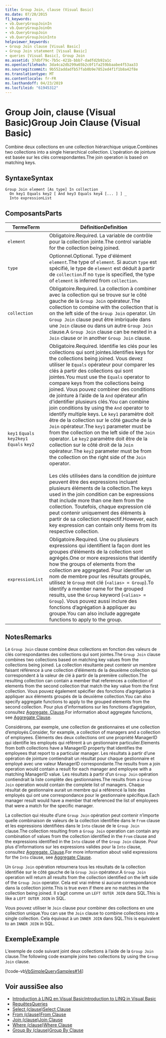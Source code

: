 ```yaml
---
title: Group Join, clause (Visual Basic)
ms.date: 07/20/2015
f1_keywords:
- vb.QueryGroupJoinIn
- vb.QueryGroupJoinOn
- vb.QueryGroupJoin
- vb.QueryGroupJoinInto
helpviewer_keywords:
- Group Join clause [Visual Basic]
- Group Join statement [Visual Basic]
- queries [Visual Basic], Group Join
ms.assetid: 37dbf79c-7b5c-421b-bbb7-dadfd2b92a1c
ms.openlocfilehash: 3da4ca2db299a65b2c0f1fa259bbaabe4f53aa33
ms.sourcegitcommit: 9b552addadfb57fab0b9e7852ed4f1f1b8a42f8e
ms.translationtype: MT
ms.contentlocale: fr-FR
ms.lasthandoff: 04/23/2019
ms.locfileid: "61945312"
---
```

# <a name="group-join-clause-visual-basic"></a><span data-ttu-id="7c572-102">Group Join, clause (Visual Basic)</span><span class="sxs-lookup"><span data-stu-id="7c572-102">Group Join Clause (Visual Basic)</span></span>
<span data-ttu-id="7c572-103">Combine deux collections en une collection hiérarchique unique.</span><span class="sxs-lookup"><span data-stu-id="7c572-103">Combines two collections into a single hierarchical collection.</span></span> <span data-ttu-id="7c572-104">L’opération de jointure est basée sur les clés correspondantes.</span><span class="sxs-lookup"><span data-stu-id="7c572-104">The join operation is based on matching keys.</span></span>  
  
## <a name="syntax"></a><span data-ttu-id="7c572-105">Syntaxe</span><span class="sxs-lookup"><span data-stu-id="7c572-105">Syntax</span></span>  
  
```  
Group Join element [As type] In collection _  
  On key1 Equals key2 [ And key3 Equals key4 [... ] ] _  
  Into expressionList  
```  
  
## <a name="parts"></a><span data-ttu-id="7c572-106">Composants</span><span class="sxs-lookup"><span data-stu-id="7c572-106">Parts</span></span>  
  
|<span data-ttu-id="7c572-107">Terme</span><span class="sxs-lookup"><span data-stu-id="7c572-107">Term</span></span>|<span data-ttu-id="7c572-108">Définition</span><span class="sxs-lookup"><span data-stu-id="7c572-108">Definition</span></span>|  
|---|---|  
|`element`|<span data-ttu-id="7c572-109">Obligatoire.</span><span class="sxs-lookup"><span data-stu-id="7c572-109">Required.</span></span> <span data-ttu-id="7c572-110">La variable de contrôle pour la collection jointe.</span><span class="sxs-lookup"><span data-stu-id="7c572-110">The control variable for the collection being joined.</span></span>|  
|`type`|<span data-ttu-id="7c572-111">Optionnel.</span><span class="sxs-lookup"><span data-stu-id="7c572-111">Optional.</span></span> <span data-ttu-id="7c572-112">Type d'élément `element`.</span><span class="sxs-lookup"><span data-stu-id="7c572-112">The type of `element`.</span></span> <span data-ttu-id="7c572-113">Si aucun `type` est spécifié, le type de `element` est déduit à partir de `collection`.</span><span class="sxs-lookup"><span data-stu-id="7c572-113">If no `type` is specified, the type of `element` is inferred from `collection`.</span></span>|  
|`collection`|<span data-ttu-id="7c572-114">Obligatoire.</span><span class="sxs-lookup"><span data-stu-id="7c572-114">Required.</span></span> <span data-ttu-id="7c572-115">La collection à combiner avec la collection qui se trouve sur le côté gauche de la `Group Join` opérateur.</span><span class="sxs-lookup"><span data-stu-id="7c572-115">The collection to combine with the collection that is on the left side of the `Group Join` operator.</span></span> <span data-ttu-id="7c572-116">Un `Group Join` clause peut être imbriquée dans une `Join` clause ou dans un autre `Group Join` clause.</span><span class="sxs-lookup"><span data-stu-id="7c572-116">A `Group Join` clause can be nested in a `Join` clause or in another `Group Join` clause.</span></span>|  
|<span data-ttu-id="7c572-117">`key1` `Equals` `key2`</span><span class="sxs-lookup"><span data-stu-id="7c572-117">`key1` `Equals` `key2`</span></span>|<span data-ttu-id="7c572-118">Obligatoire.</span><span class="sxs-lookup"><span data-stu-id="7c572-118">Required.</span></span> <span data-ttu-id="7c572-119">Identifie les clés pour les collections qui sont jointes.</span><span class="sxs-lookup"><span data-stu-id="7c572-119">Identifies keys for the collections being joined.</span></span> <span data-ttu-id="7c572-120">Vous devez utiliser le `Equals` opérateur pour comparer les clés à partir des collections qui sont jointes.</span><span class="sxs-lookup"><span data-stu-id="7c572-120">You must use the `Equals` operator to compare keys from the collections being joined.</span></span> <span data-ttu-id="7c572-121">Vous pouvez combiner des conditions de jointure à l’aide de la `And` opérateur afin d’identifier plusieurs clés.</span><span class="sxs-lookup"><span data-stu-id="7c572-121">You can combine join conditions by using the `And` operator to identify multiple keys.</span></span> <span data-ttu-id="7c572-122">Le `key1` paramètre doit être de la collection sur le côté gauche de la `Join` opérateur.</span><span class="sxs-lookup"><span data-stu-id="7c572-122">The `key1` parameter must be from the collection on the left side of the `Join` operator.</span></span> <span data-ttu-id="7c572-123">Le `key2` paramètre doit être de la collection sur le côté droit de la `Join` opérateur.</span><span class="sxs-lookup"><span data-stu-id="7c572-123">The `key2` parameter must be from the collection on the right side of the `Join` operator.</span></span><br /><br /> <span data-ttu-id="7c572-124">Les clés utilisées dans la condition de jointure peuvent être des expressions incluant plusieurs éléments de la collection.</span><span class="sxs-lookup"><span data-stu-id="7c572-124">The keys used in the join condition can be expressions that include more than one item from the collection.</span></span> <span data-ttu-id="7c572-125">Toutefois, chaque expression clé peut contenir uniquement des éléments à partir de sa collection respectif.</span><span class="sxs-lookup"><span data-stu-id="7c572-125">However, each key expression can contain only items from its respective collection.</span></span>|  
|`expressionList`|<span data-ttu-id="7c572-126">Obligatoire.</span><span class="sxs-lookup"><span data-stu-id="7c572-126">Required.</span></span> <span data-ttu-id="7c572-127">Une ou plusieurs expressions qui identifient la façon dont les groupes d’éléments de la collection sont agrégés.</span><span class="sxs-lookup"><span data-stu-id="7c572-127">One or more expressions that identify how the groups of elements from the collection are aggregated.</span></span> <span data-ttu-id="7c572-128">Pour identifier un nom de membre pour les résultats groupés, utilisez le `Group` mot clé (`<alias> = Group`).</span><span class="sxs-lookup"><span data-stu-id="7c572-128">To identify a member name for the grouped results, use the `Group` keyword (`<alias> = Group`).</span></span> <span data-ttu-id="7c572-129">Vous pouvez aussi inclure des fonctions d’agrégation à appliquer au groupe.</span><span class="sxs-lookup"><span data-stu-id="7c572-129">You can also include aggregate functions to apply to the group.</span></span>|  
  
## <a name="remarks"></a><span data-ttu-id="7c572-130">Notes</span><span class="sxs-lookup"><span data-stu-id="7c572-130">Remarks</span></span>  
 <span data-ttu-id="7c572-131">Le `Group Join` clause combine deux collections en fonction des valeurs de clés correspondantes des collections qui sont jointes.</span><span class="sxs-lookup"><span data-stu-id="7c572-131">The `Group Join` clause combines two collections based on matching key values from the collections being joined.</span></span> <span data-ttu-id="7c572-132">La collection résultante peut contenir un membre faisant référence à une collection d’éléments de la deuxième collection qui correspondent à la valeur de clé à partir de la première collection.</span><span class="sxs-lookup"><span data-stu-id="7c572-132">The resulting collection can contain a member that references a collection of elements from the second collection that match the key value from the first collection.</span></span> <span data-ttu-id="7c572-133">Vous pouvez également spécifier des fonctions d’agrégation à appliquer aux éléments groupés de la deuxième collection.</span><span class="sxs-lookup"><span data-stu-id="7c572-133">You can also specify aggregate functions to apply to the grouped elements from the second collection.</span></span> <span data-ttu-id="7c572-134">Pour plus d’informations sur les fonctions d’agrégation, consultez [Aggregate, Clause](../../../visual-basic/language-reference/queries/aggregate-clause.md).</span><span class="sxs-lookup"><span data-stu-id="7c572-134">For information about aggregate functions, see [Aggregate Clause](../../../visual-basic/language-reference/queries/aggregate-clause.md).</span></span>  
  
 <span data-ttu-id="7c572-135">Considérons, par exemple, une collection de gestionnaires et une collection d’employés.</span><span class="sxs-lookup"><span data-stu-id="7c572-135">Consider, for example, a collection of managers and a collection of employees.</span></span> <span data-ttu-id="7c572-136">Éléments des deux collections ont une propriété ManagerID qui identifie les employés qui réfèrent à un gestionnaire particulier.</span><span class="sxs-lookup"><span data-stu-id="7c572-136">Elements from both collections have a ManagerID property that identifies the employees that report to a particular manager.</span></span> <span data-ttu-id="7c572-137">Les résultats à partir d’une opération de jointure contiendrait un résultat pour chaque gestionnaire et employé avec une valeur ManagerID correspondante.</span><span class="sxs-lookup"><span data-stu-id="7c572-137">The results from a join operation would contain a result for each manager and employee with a matching ManagerID value.</span></span> <span data-ttu-id="7c572-138">Les résultats à partir d’un `Group Join` opération contiendrait la liste complète des gestionnaires.</span><span class="sxs-lookup"><span data-stu-id="7c572-138">The results from a `Group Join` operation would contain the complete list of managers.</span></span> <span data-ttu-id="7c572-139">Chaque résultat de gestionnaire aurait un membre qui a référencé la liste des employés qui ont une correspondance pour le gestionnaire spécifique.</span><span class="sxs-lookup"><span data-stu-id="7c572-139">Each manager result would have a member that referenced the list of employees that were a match for the specific manager.</span></span>  
  
 <span data-ttu-id="7c572-140">La collection qui résulte d’une `Group Join` opération peut contenir n’importe quelle combinaison de valeurs de la collection identifiée dans le `From` clause et les expressions identifiées dans le `Into` clause de le `Group Join` clause.</span><span class="sxs-lookup"><span data-stu-id="7c572-140">The collection resulting from a `Group Join` operation can contain any combination of values from the collection identified in the `From` clause and the expressions identified in the `Into` clause of the `Group Join` clause.</span></span> <span data-ttu-id="7c572-141">Pour plus d’informations sur les expressions valides pour la `Into` clause, consultez [Aggregate, Clause](../../../visual-basic/language-reference/queries/aggregate-clause.md).</span><span class="sxs-lookup"><span data-stu-id="7c572-141">For more information about valid expressions for the `Into` clause, see [Aggregate Clause](../../../visual-basic/language-reference/queries/aggregate-clause.md).</span></span>  
  
 <span data-ttu-id="7c572-142">Un `Group Join` opération retournera tous les résultats de la collection identifiée sur le côté gauche de la `Group Join` opérateur.</span><span class="sxs-lookup"><span data-stu-id="7c572-142">A `Group Join` operation will return all results from the collection identified on the left side of the `Group Join` operator.</span></span> <span data-ttu-id="7c572-143">Cela est vrai même si aucune correspondance dans la collection jointe.</span><span class="sxs-lookup"><span data-stu-id="7c572-143">This is true even if there are no matches in the collection being joined.</span></span> <span data-ttu-id="7c572-144">Il s’agit comme un `LEFT OUTER JOIN` dans SQL.</span><span class="sxs-lookup"><span data-stu-id="7c572-144">This is like a `LEFT OUTER JOIN` in SQL.</span></span>  
  
 <span data-ttu-id="7c572-145">Vous pouvez utiliser le `Join` clause pour combiner des collections en une collection unique.</span><span class="sxs-lookup"><span data-stu-id="7c572-145">You can use the `Join` clause to combine collections into a single collection.</span></span> <span data-ttu-id="7c572-146">Cela équivaut à un `INNER JOIN` dans SQL.</span><span class="sxs-lookup"><span data-stu-id="7c572-146">This is equivalent to an `INNER JOIN` in SQL.</span></span>  
  
## <a name="example"></a><span data-ttu-id="7c572-147">Exemple</span><span class="sxs-lookup"><span data-stu-id="7c572-147">Example</span></span>  
 <span data-ttu-id="7c572-148">L’exemple de code suivant joint deux collections à l’aide de la `Group Join` clause.</span><span class="sxs-lookup"><span data-stu-id="7c572-148">The following code example joins two collections by using the `Group Join` clause.</span></span>  
  
 [!code-vb[VbSimpleQuerySamples#14](~/samples/snippets/visualbasic/VS_Snippets_VBCSharp/VbSimpleQuerySamples/VB/QuerySamples1.vb#14)]  
  
## <a name="see-also"></a><span data-ttu-id="7c572-149">Voir aussi</span><span class="sxs-lookup"><span data-stu-id="7c572-149">See also</span></span>

- [<span data-ttu-id="7c572-150">Introduction à LINQ en Visual Basic</span><span class="sxs-lookup"><span data-stu-id="7c572-150">Introduction to LINQ in Visual Basic</span></span>](../../../visual-basic/programming-guide/language-features/linq/introduction-to-linq.md)
- [<span data-ttu-id="7c572-151">Requêtes</span><span class="sxs-lookup"><span data-stu-id="7c572-151">Queries</span></span>](../../../visual-basic/language-reference/queries/index.md)
- [<span data-ttu-id="7c572-152">Select (clause)</span><span class="sxs-lookup"><span data-stu-id="7c572-152">Select Clause</span></span>](../../../visual-basic/language-reference/queries/select-clause.md)
- [<span data-ttu-id="7c572-153">From (clause)</span><span class="sxs-lookup"><span data-stu-id="7c572-153">From Clause</span></span>](../../../visual-basic/language-reference/queries/from-clause.md)
- [<span data-ttu-id="7c572-154">Join (clause)</span><span class="sxs-lookup"><span data-stu-id="7c572-154">Join Clause</span></span>](../../../visual-basic/language-reference/queries/join-clause.md)
- [<span data-ttu-id="7c572-155">Where (clause)</span><span class="sxs-lookup"><span data-stu-id="7c572-155">Where Clause</span></span>](../../../visual-basic/language-reference/queries/where-clause.md)
- [<span data-ttu-id="7c572-156">Group By (clause)</span><span class="sxs-lookup"><span data-stu-id="7c572-156">Group By Clause</span></span>](../../../visual-basic/language-reference/queries/group-by-clause.md)
